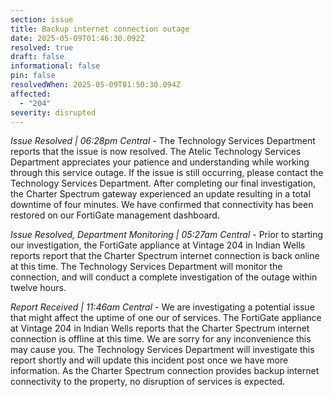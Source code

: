 ```yaml
---
section: issue
title: Backup internet connection outage
date: 2025-05-09T01:46:30.092Z
resolved: true
draft: false
informational: false
pin: false
resolvedWhen: 2025-05-09T01:50:30.094Z
affected:
  - "204"
severity: disrupted
---
```

*Issue Resolved | 06:28pm Central* - The Technology Services Department reports that the issue is now resolved. The Atelic Technology Services Department appreciates your patience and understanding while working through this service outage. If the issue is still occurring, please contact the Technology Services Department. After completing our final investigation, the Charter Spectrum gateway experienced an update resulting in a total downtime of four minutes. We have confirmed that connectivity has been restored on our FortiGate management dashboard.

*Issue Resolved, Department Monitoring | 05:27am Central* - Prior to starting our investigation, the FortiGate appliance at Vintage 204 in Indian Wells reports report that the Charter Spectrum internet connection is back online at this time. The Technology Services Department will monitor the connection, and will conduct a complete investigation of the outage within twelve hours.

*Report Received | 11:46am Central* - We are investigating a potential issue that might affect the uptime of one our of services. The FortiGate appliance at Vintage 204 in Indian Wells reports that the Charter Spectrum internet connection is offline at this time. We are sorry for any inconvenience this may cause you. The Technology Services Department will investigate this report shortly and will update this incident post once we have more information. As the Charter Spectrum connection provides backup internet connectivity to the property, no disruption of services is expected.